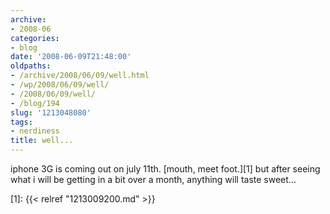 ```yaml
---
archive:
- 2008-06
categories:
- blog
date: '2008-06-09T21:48:00'
oldpaths:
- /archive/2008/06/09/well.html
- /wp/2008/06/09/well/
- /2008/06/09/well/
- /blog/194
slug: '1213048080'
tags:
- nerdiness
title: well...
---
```


iphone 3G is coming out on july 11th. [mouth, meet foot.][1] but after
seeing what i will be getting in a bit over a month, anything will taste
sweet...

[1]: {{< relref "1213009200.md" >}}

